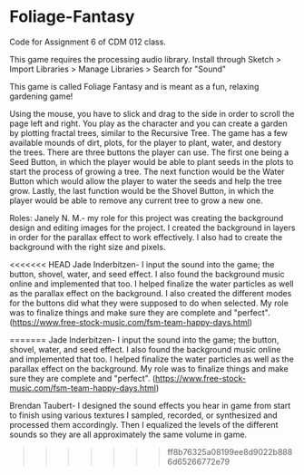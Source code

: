 # Foliage-Fantasy

Code for Assignment 6 of CDM 012 class.

This game requires the processing audio library. Install through
Sketch > Import Libraries > Manage Libraries > Search for "Sound"

This game is called Foliage Fantasy and is meant as a fun, relaxing gardening game!

Using the mouse, you have to slick and drag to the side in order to scroll the page left and right.
You play as the character and you can create a garden by plotting fractal trees, similar to the Recursive Tree. The game has a few available mounds of dirt, plots, for the player to plant, water, and destory the trees.
There are three buttons the player can use. The first one being a Seed Button, in which the player would be able to plant seeds in the plots to start the process of growing a tree. The next function would be the Water Button which would allow the player to water the seeds and help the tree grow. Lastly, the last function would be the Shovel Button, in which the player would be able to remove any current tree to grow a new one.

Roles:
Janely N. M.- my role for this project was creating the background design and editing images for the project. I created the background in layers in order for the parallax effect to work effectively. I also had to create the background with the right size and pixels.

<<<<<<< HEAD
Jade Inderbitzen- I input the sound into the game; the button, shovel, water, and seed effect. I also found the background music online and implemented that too. I helped finalize the water particles as well as the parallax effect on the background. I also created the different modes for the buttons did what they were supposed to do when selected. My role was to finalize things and make sure they are complete and "perfect". (https://www.free-stock-music.com/fsm-team-happy-days.html)
 
=======
Jade Inderbitzen- I input the sound into the game; the button, shovel, water, and seed effect. I also found the background music online and implemented that too. I helped finalize the water particles as well as the parallax effect on the background. My role was to finalize things and make sure they are complete and "perfect". (https://www.free-stock-music.com/fsm-team-happy-days.html)

Brendan Taubert- I designed the sound effects you hear in game from start to finish using various textures I sampled, recorded, or synthesized and processed them accordingly. Then I equalized the levels of the different sounds so they are all approximately the same volume in game.
>>>>>>> ff8b76325a08199ee8d9022b8886d65266772e79
